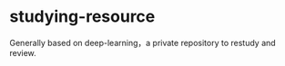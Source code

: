 # studying-resource
Generally based on deep-learning，a private repository to restudy and review.   
